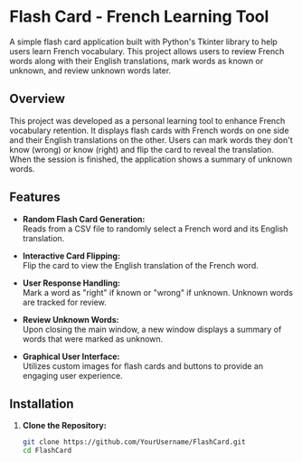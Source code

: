 # Flash Card - French Learning Tool

A simple flash card application built with Python's Tkinter library to help users learn French vocabulary. This project allows users to review French words along with their English translations, mark words as known or unknown, and review unknown words later.



## Overview

This project was developed as a personal learning tool to enhance French vocabulary retention. It displays flash cards with French words on one side and their English translations on the other. Users can mark words they don't know (wrong) or know (right) and flip the card to reveal the translation. When the session is finished, the application shows a summary of unknown words.

## Features

- **Random Flash Card Generation:**  
  Reads from a CSV file to randomly select a French word and its English translation.

- **Interactive Card Flipping:**  
  Flip the card to view the English translation of the French word.

- **User Response Handling:**  
  Mark a word as "right" if known or "wrong" if unknown. Unknown words are tracked for review.

- **Review Unknown Words:**  
  Upon closing the main window, a new window displays a summary of words that were marked as unknown.

- **Graphical User Interface:**  
  Utilizes custom images for flash cards and buttons to provide an engaging user experience.

## Installation

1. **Clone the Repository:**
   ```sh
   git clone https://github.com/YourUsername/FlashCard.git
   cd FlashCard
